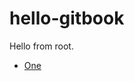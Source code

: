 # hello-gitbook

Hello from root.

* [One](https://larkintuckerllc.github.io/hello-gitbook/docs/one.html)
